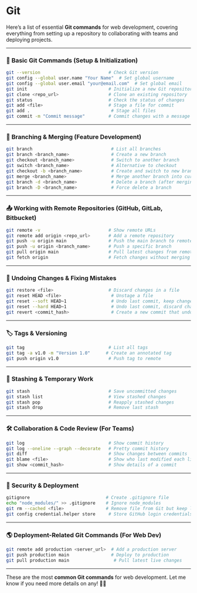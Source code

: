 # Git

Here’s a list of essential **Git commands** for web development, covering everything from setting up a repository to collaborating with teams and deploying projects.  

---

### 🚀 **Basic Git Commands** (Setup & Initialization)  
```sh
git --version                          # Check Git version
git config --global user.name "Your Name"  # Set global username
git config --global user.email "your@email.com"  # Set global email
git init                               # Initialize a new Git repository
git clone <repo_url>                   # Clone an existing repository
git status                             # Check the status of changes
git add <file>                         # Stage a file for commit
git add .                               # Stage all files
git commit -m "Commit message"         # Commit changes with a message
```

---

### 🔄 **Branching & Merging** (Feature Development)  
```sh
git branch                              # List all branches
git branch <branch_name>                # Create a new branch
git checkout <branch_name>              # Switch to another branch
git switch <branch_name>                # Alternative to checkout
git checkout -b <branch_name>           # Create and switch to new branch
git merge <branch_name>                 # Merge another branch into current
git branch -d <branch_name>             # Delete a branch (after merging)
git branch -D <branch_name>             # Force delete a branch
```

---

### 📤 **Working with Remote Repositories** (GitHub, GitLab, Bitbucket)  
```sh
git remote -v                          # Show remote URLs
git remote add origin <repo_url>       # Add a remote repository
git push -u origin main                # Push the main branch to remote
git push -u origin <branch_name>       # Push a specific branch
git pull origin main                   # Pull latest changes from remote
git fetch origin                       # Fetch changes without merging
```

---

### 🚨 **Undoing Changes & Fixing Mistakes**  
```sh
git restore <file>                     # Discard changes in a file
git reset HEAD <file>                   # Unstage a file
git reset --soft HEAD~1                 # Undo last commit, keep changes
git reset --hard HEAD~1                 # Undo last commit, discard changes
git revert <commit_hash>                # Create a new commit that undoes a previous commit
```

---

### 🏷️ **Tags & Versioning**  
```sh
git tag                                # List all tags
git tag -a v1.0 -m "Version 1.0"      # Create an annotated tag
git push origin v1.0                   # Push tag to remote
```

---

### 🔀 **Stashing & Temporary Work**  
```sh
git stash                              # Save uncommitted changes
git stash list                         # View stashed changes
git stash pop                          # Reapply stashed changes
git stash drop                         # Remove last stash
```

---

### 🛠️ **Collaboration & Code Review** (For Teams)  
```sh
git log                                # Show commit history
git log --oneline --graph --decorate   # Pretty commit history
git diff                               # Show changes between commits
git blame <file>                       # Show who last modified each line
git show <commit_hash>                 # Show details of a commit
```

---

### 🔐 **Security & Deployment**  
```sh
gitignore                             # Create .gitignore file
echo "node_modules/" >> .gitignore    # Ignore node_modules
git rm --cached <file>                # Remove file from Git but keep locally
git config credential.helper store     # Store GitHub login credentials
```

---

### 🌎 **Deployment-Related Git Commands** (For Web Dev)  
```sh
git remote add production <server_url>  # Add a production server
git push production main                # Deploy to production
git pull production main                 # Pull latest live changes
```

---

These are the most **common Git commands** for web development. Let me know if you need more details on any! 🚀🔥
